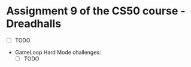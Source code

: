 # Assignment 9 of the CS50 course - Dreadhalls
- [ ] TODO<br>

- GameLoop Hard Mode challenges:<br>
    - [ ] TODO<br>
